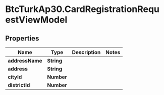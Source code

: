 # BtcTurkAp30.CardRegistrationRequestViewModel

## Properties
Name | Type | Description | Notes
------------ | ------------- | ------------- | -------------
**addressName** | **String** |  | 
**address** | **String** |  | 
**cityId** | **Number** |  | 
**districtId** | **Number** |  | 
